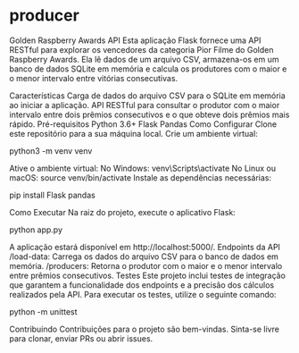 # producer
Golden Raspberry Awards API
Esta aplicação Flask fornece uma API RESTful para explorar os vencedores da categoria Pior Filme do Golden Raspberry Awards. Ela lê dados de um arquivo CSV, armazena-os em um banco de dados SQLite em memória e calcula os produtores com o maior e o menor intervalo entre vitórias consecutivas.

Características
Carga de dados do arquivo CSV para o SQLite em memória ao iniciar a aplicação.
API RESTful para consultar o produtor com o maior intervalo entre dois prêmios consecutivos e o que obteve dois prêmios mais rápido.
Pré-requisitos
Python 3.6+
Flask
Pandas
Como Configurar
Clone este repositório para a sua máquina local.
Crie um ambiente virtual:

python3 -m venv venv

Ative o ambiente virtual:
No Windows: venv\Scripts\activate
No Linux ou macOS: source venv/bin/activate
Instale as dependências necessárias:

pip install Flask pandas

Como Executar
Na raiz do projeto, execute o aplicativo Flask:

python app.py

A aplicação estará disponível em http://localhost:5000/.
Endpoints da API
/load-data: Carrega os dados do arquivo CSV para o banco de dados em memória.
/producers: Retorna o produtor com o maior e o menor intervalo entre prêmios consecutivos.
Testes
Este projeto inclui testes de integração que garantem a funcionalidade dos endpoints e a precisão dos cálculos realizados pela API. Para executar os testes, utilize o seguinte comando:

python -m unittest

Contribuindo
Contribuições para o projeto são bem-vindas. Sinta-se livre para clonar, enviar PRs ou abrir issues.